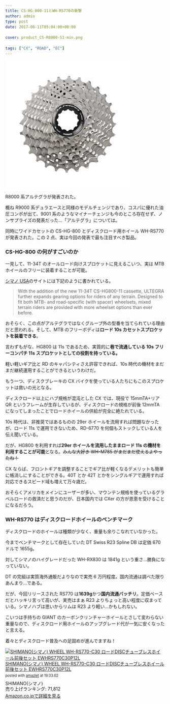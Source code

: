 ```yaml
---
title: CS-HG-800-11とWH-RS770の衝撃
author: admin
type: post
date: 2017-06-11T05:04:00+00:00

cover: product_CS-R8000-S1-min.png

tags: ["CX", "ROAD", "EC"]
---
```


![image](./product_CS-R8000-S1-min.png)

R8000 系アルテグラが発表された。

概ね R9000 系デュラエースと同様のモデルチェンジであり、コスパに優れた油圧コンポが出て、9001 系のようなマイナーチェンジも今のところ存在せず、ノンサプライズの発表だった…「アルテグラ」については。

同時にワイドカセットの CS-HG-800 とディスクロード用ホイール WH-RS770 が発表された。この 2 点、実は今回の発表で最も注目すべき製品。

### CS-HG-800 の何がすごいのか

一見して、11-34T のオールロード向けスプロケットに見えるこいつ、実は MTB ホイールのフリーに装着することが可能。

<a href="http://bike.shimano.com/content/sac-bike/en/home/news-and-info/news/shimano-new-ultegra-r8000-road-components-deliver-industrys-wide.html" target="_blank">シマノ USA</a>のサイトには下記のように書かれている。

<blockquote class="tr_bq">
  <p>
    With the addition of the new 11-34T CS-HG800-11 cassette, ULTEGRA further expands gearing options for riders of any terrain. Designed to fit both MTB- and road-specific (with spacer) wheelsets, mixed terrain riders are provided with more wheelset options than ever before.
  </p>
</blockquote>

おそらく、この点がアルテグラではなくグループ外の型番を当てられている理由だと思われる。そして、MTB のフリーボディは**ロード 10s カセットスプロケットを装着できる**。

言わずもがな、HG800 は 11s であるため、実質的に**巷で流通している 10s フリーコンパチ 11s スプロケットとしての役割を持っている。**

軽い軽いギア比と RD のキャパシティさえ許容できれば、10s 時代の機材をまだまだ継続運用することができるというわけだ。

もう一つ、ディスクブレーキの CX バイクを使っている人たちにもこのスプロケットは救いの光となる。

ディスクロード以上にハブ規格が混沌とした CX では、現役で 15mmTA+リア QR というフレームが生存しているが、ディスクロードの規格が前後 12mmTA になってしまったことでロードホイールの供給が完全に絶たれている。

10s 時代は、非推奨ではあるものの 29er ホイールを流用すれば問題なかったが、ロード 11s で運用できないため、RD-6770 を何個もストックしている人を伝え聞いている。

だが、HG800 を利用すれば**29er ホイールを流用したままロード 11s の機材を利用することが可能**となる。<strike>みんな大好き WH-M785 がまだまだ使えるよやったね！</strike>

CX ならば、フロントギアを調整することでギア比が軽くなるデメリットも簡単に帳消しにすることができる。40T とか 42T とかをシングルギアで運用すれば対応できるスピード域も増えて万々歳だ。

おそらくアメリカをメインにユーザーが多い、マウンテン規格を使っているグラベルロードの救済だと思うのだが、日本国内では CXer の方が恩恵を受けることになるだろう。

### WH-RS770 はディスクロードホイールのベンチマーク

ディスクロードのホイールは種類が少なく、重量も余りこなれていなかった。

今までベンチマークとして存在していた DT Swiss R23 Spline DB は定価 670 ドルで 1655g。

対してシマノのハイグレードだった WH-RX830 は 1841g という重さ…勝負になっていない。

DT の完組は実質海外通販だよりなので実売 6 万円程度。国内流通は調べた限りあんまり…である。

だが、今回リリースされた RS770 は**1639g**かつ**国内流通バッチリ**。定価ベースだとハッキリ言って高いが、実売はまぁ R23 よりちょっと高い程度に収まっている。シマノハブは思いからリムは R23 より軽い…かもしれない。

こいつは手持ちの GIANT のカーボンクリンチャーホイールとさして変わらない重量なので、ディスクロード用ホイールのアップグレード代が一気に安くなったと言える。

着々とディスクロード普及への足固めが進んでますね！

<div class="amazlet-box" style="margin-bottom:0px;"><div class="amazlet-image" style="float:left;margin:0px 12px 1px 0px;"><a href="http://www.amazon.co.jp/exec/obidos/ASIN/B075H46GDV/gensobunya-22/ref=nosim/" name="amazletlink" target="_blank"><img src="https://images-fe.ssl-images-amazon.com/images/I/51xRlZEl2%2BL._SL160_.jpg" alt="SHIMANO(シマノ) WHEEL WH-RS770-C30 ロードDISCチューブレスホイール前後セット EWHRS770C30P12L" style="border: none;" /></a></div><div class="amazlet-info" style="line-height:120%; margin-bottom: 10px"><div class="amazlet-name" style="margin-bottom:10px;line-height:120%"><a href="http://www.amazon.co.jp/exec/obidos/ASIN/B075H46GDV/gensobunya-22/ref=nosim/" name="amazletlink" target="_blank">SHIMANO(シマノ) WHEEL WH-RS770-C30 ロードDISCチューブレスホイール前後セット EWHRS770C30P12L</a><div class="amazlet-powered-date" style="font-size:80%;margin-top:5px;line-height:120%">posted with <a href="http://www.amazlet.com/" title="amazlet" target="_blank">amazlet</a> at 19.03.02</div></div><div class="amazlet-detail">SHIMANO(シマノ) <br />売り上げランキング: 71,812<br /></div><div class="amazlet-sub-info" style="float: left;"><div class="amazlet-link" style="margin-top: 5px"><a href="http://www.amazon.co.jp/exec/obidos/ASIN/B075H46GDV/gensobunya-22/ref=nosim/" name="amazletlink" target="_blank">Amazon.co.jpで詳細を見る</a></div></div></div><div class="amazlet-footer" style="clear: left"></div></div>
